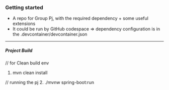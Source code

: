 ### Getting started 
* A repo for Group Pj, with the required dependency + some useful extensions
* It could be run by GitHub codespace => dependency configuration is in the .devcontainer/devcontainer.json


___

##### Project Build 
// for Clean build env 
1. mvn clean install

// running the pj
2. ./mvnw spring-boot:run
